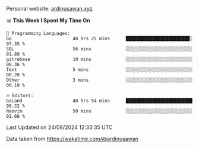 Personal website: [ardinusawan.xyz](https://ardinusawan.xyz)

<!--START_SECTION:waka-->
📊 **This Week I Spent My Time On** 

```text
💬 Programming Languages: 
Go                       48 hrs 25 mins      ████████████████████████░   97.35 % 
SQL                      56 mins             ░░░░░░░░░░░░░░░░░░░░░░░░░   01.89 % 
gitrebase                10 mins             ░░░░░░░░░░░░░░░░░░░░░░░░░   00.36 % 
Text                     5 mins              ░░░░░░░░░░░░░░░░░░░░░░░░░   00.20 % 
Other                    3 mins              ░░░░░░░░░░░░░░░░░░░░░░░░░   00.10 % 

🔥 Editors: 
GoLand                   48 hrs 54 mins      █████████████████████████   98.32 % 
Neovim                   50 mins             ░░░░░░░░░░░░░░░░░░░░░░░░░   01.68 % 
```


 Last Updated on 24/08/2024 12:33:35 UTC
<!--END_SECTION:waka-->
Data taken from https://wakatime.com/@ardinusawan
